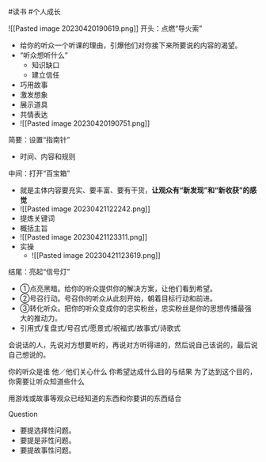 #读书 #个人成长 


![[Pasted image 20230420190619.png]]
开头：点燃“导火索”
- 给你的听众一个听课的理由，引爆他们对你接下来所要说的内容的渴望。
- “听众想听什么”
	- 知识缺口
	- 建立信任
- 巧用故事
- 激发想象
- 展示道具
- 共情表达
- ![[Pasted image 20230420190751.png]]

简要：设置“指南针”
- 时间、内容和规则

中间：打开“百宝箱”
- 就是主体内容要充实、要丰富、要有干货，**让观众有“新发现”和“新收获”的感觉**
- ![[Pasted image 20230421122242.png]]
- 提炼关键词
- 概括主旨
- ![[Pasted image 20230421123311.png]]
- 实操
	- ![[Pasted image 20230421123619.png]]

结尾：亮起“信号灯”
- ①点亮黑暗。给你的听众提供你的解决方案，让他们看到希望。
- ②号召行动。号召你的听众从此刻开始，朝着目标行动和前进。
- ③转化听众。把你的听众变成你的忠实粉丝，忠实粉丝是你的思想传播最强大的推动力。
- 引用式/复盘式/号召式/愿景式/祝福式/故事式/诗歌式

会说话的人，先说对方想要听的，再说对方听得进的，然后说自己该说的，最后说自己想说的。

你的听众是谁
他／他们关心什么
你希望达成什么目的与结果
为了达到这个目的，你需要让听众知道些什么

用游戏或故事等观众已经知道的东西和你要讲的东西结合

Question
- 要提选择性问题。
- 要提是非性问题。
- 要提故事性问题。